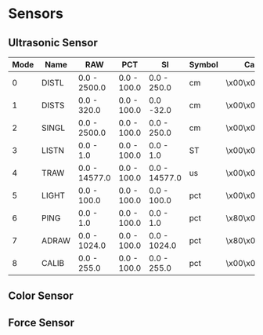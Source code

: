 
# Sensors

## Ultrasonic Sensor
|Mode|Name |RAW          |PCT        |SI           |Symbol|Capabilities?       |Datasets|Type|Figures|Decimals|
|----|-----|-------------|-----------|-------------|------|--------------------|--------|----|-------|--------|
|0   |DISTL|0.0 - 2500.0 |0.0 - 100.0|0.0 - 250.0  |cm    |\x00\x00\x00\x04\x84|1       |1   |5      |1       |
|1   |DISTS|0.0 - 320.0  |0.0 - 100.0|0.0 -32.0    |cm    |\x00\x00\x00\x04\x84|1       |1   |4      |1       |
|2   |SINGL|0.0 - 2500.0 |0.0 - 100.0|0.0 - 250.0  |cm    |\x00\x00\x00\x04\x84|1       |1   |5      |1       |
|3   |LISTN|0.0 - 1.0    |0.0 - 100.0|0.0 - 1.0    |ST    |\x00\x00\x00\x04\x84|1       |0   |1      |0       |
|4   |TRAW |0.0 - 14577.0|0.0 - 100.0|0.0 - 14577.0|us    |\x00\x00\x00\x04\x84|1       |2   |5      |0       |
|5   |LIGHT|0.0 - 100.0  |0.0 - 100.0|0.0 - 100.0  |pct   |\x00\x00\x04\x84    |4       |0   |3      |0       |
|6   |PING |0.0 - 1.0    |0.0 - 100.0|0.0 - 1.0    |pct   |\x80\x00\x00\x04\x84|1       |0   |1      |0       |
|7   |ADRAW|0.0 - 1024.0 |0.0 - 100.0|0.0 - 1024.0 |pct   |\x80\x00\x00\x04\x84|1       |1   |4      |0       |
|8   |CALIB|0.0 - 255.0  |0.0 - 100.0|0.0 - 255.0  |pct   |\x00\x00\x04\x84    |7       |0   |3      |0       |


## Color Sensor

## Force Sensor
